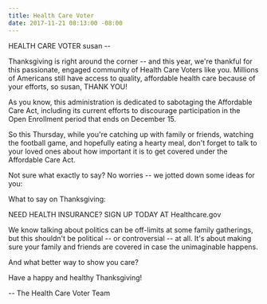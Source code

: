 ```yaml
---
title: Health Care Voter
date: 2017-11-21 08:13:00 -08:00
---
```


HEALTH CARE VOTER
susan --

Thanksgiving is right around the corner -- and this year, we're thankful for this passionate, engaged community of Health Care Voters like you. Millions of Americans still have access to quality, affordable health care because of your efforts, so susan, THANK YOU!

As you know, this administration is dedicated to sabotaging the Affordable Care Act, including its current efforts to discourage participation in the Open Enrollment period that ends on December 15.

So this Thursday, while you're catching up with family or friends, watching the football game, and hopefully eating a hearty meal, don't forget to talk to your loved ones about how important it is to get covered under the Affordable Care Act.

Not sure what exactly to say? No worries -- we jotted down some ideas for you:

What to say on Thanksgiving:

NEED HEALTH INSURANCE?  SIGN UP TODAY AT Healthcare.gov



We know talking about politics can be off-limits at some family gatherings, but this shouldn't be political -- or controversial -- at all. It's about making sure your family and friends are covered in case the unimaginable happens.

And what better way to show you care?

Have a happy and healthy Thanksgiving!

-- The Health Care Voter Team
